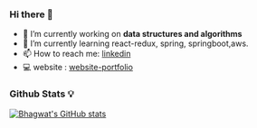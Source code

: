 ### Hi there 👋


- 🔭 I’m currently working on **data structures and algorithms**
- 🌱 I’m currently learning react-redux, spring, springboot,aws.
- 📫 How to reach me: [linkedin](https://www.linkedin.com/in/bhagwat-mohite/)
- 💻 website : [website-portfolio]([https://github.com/bhagwatmohite/](https://my-portfolio-phi-neon.vercel.app/))
### Github Stats 💡
[![Bhagwat's GitHub stats](https://github-readme-stats.vercel.app/api?username=bhagwatmohite&theme=dark)](https://github.com/anuraghazra/github-readme-stats)



